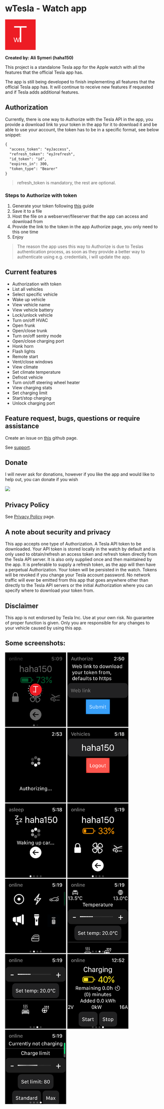 # wTesla - Watch app

<img src="images/wt.png" width="100">

**Created by: Ali Symeri (haha150)**

This project is a standalone Tesla app for the Apple watch with all the features that the official Tesla app has.

The app is still being developed to finish implementing all features that the official Tesla app has. It will continue to receive new features if requested and if Tesla adds additional features.

## Authorization

Currently, there is one way to Authorize with the Tesla API in the app, you provide a download link to your token in the app for it to download it and be able to use your account, the token has to be in a specific format, see below snippet:

```
{
  "access_token": "eyJaccess",
  "refresh_token": "eyJrefresh",
  "id_token": "id",
  "expires_in": 300,
  "token_type": "Bearer"
}
```

> refresh_token is mandatory, the rest are optional.

### Steps to Authorize with token

1. Generate your token following [this](https://tesla-api.timdorr.com/api-basics/authentication) guide
2. Save it to a file
3. Host the file on a webserver/fileserver that the app can access and download from
4. Provide the link to the token in the app Authorize page, you only need to this one time
5. Enjoy

> The reason the app uses this way to Authorize is due to Teslas authentication process, as soon as they provide a better way to authenticate using e.g. credentials, i will update the app.

## Current features

* Authorization with token
* List all vehicles
* Select specific vehicle
* Wake up vehicle
* View vehicle name
* View vehicle battery
* Lock/unlock vehicle
* Turn on/off HVAC
* Open frunk
* Open/close trunk
* Turn on/off sentry mode
* Open/close charging port
* Honk horn
* Flash lights
* Remote start
* Vent/close windows
* View climate
* Set climate temperature
* Defrost vehicle
* Turn on/off steering wheel heater
* View charging stats
* Set charging limit
* Start/stop charging
* Unlock charging port

## Feature request, bugs, questions or require assistance

Create an issue on [this](https://github.com/haha150/wTesla-IOS/issues) github page.

See [support](https://haha150.github.io/wTesla/support).

## Donate

I will never ask for donations, however if you like the app and would like to help out, you can donate if you wish

[![](https://www.paypalobjects.com/en_US/i/btn/btn_donate_LG.gif)](https://www.paypal.com/donate/?business=88CWQTFPPYNJ4&no_recurring=1&item_name=Tesla+Apple+Watch&currency_code=EUR)

## Privacy Policy

See [Privacy Policy](https://haha150.github.io/wTesla/privacy) page.

## A note about security and privacy

This app accepts one type of Authorization. A Tesla API token to be downloaded. Your API token is stored locally in the watch by default and is only used to obtain/refresh an access token and refresh token directly from the Tesla API server. It is also only supplied once and then maintained by the app. It is preferable to supply a refresh token, as the app will then have a perpetual Authorization. Your token will be persisted in the watch. Tokens will be revoked if you change your Tesla account password. No network traffic will ever be emitted from this app that goes anywhere other than directly to the Tesla API servers or the initial Authorization where you can specify where to download your token from.

## Disclaimer

This app is not endorsed by Tesla Inc. Use at your own risk. No guarantee of proper function is given. Only you are responsible for any changes to your vehicle caused by using this app.

## Some screenshots:

<p float="left">
    <img src="images/loadapp.png" width="200">
    <img src="images/auth.png" width="200">
    <img src="images/authorizing.png" width="200">
    <img src="images/vehicles.png" width="200">
    <img src="images/asleep.png" width="200">
    <img src="images/online.png" width="200">
    <img src="images/actions.png" width="200">
    <img src="images/climate.png" width="200">
    <img src="images/climate2.png" width="200">
    <img src="images/charging.png" width="200">
    <img src="images/notcharging.png" width="200">
</p>
